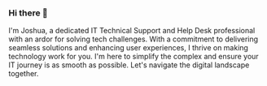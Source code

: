 ### Hi there 👋

I'm Joshua, a dedicated IT Technical Support and Help Desk professional with an ardor for solving tech challenges. With a commitment to delivering seamless solutions and enhancing user experiences, I thrive on making technology work for you. I'm here to simplify the complex and ensure your IT journey is as smooth as possible. Let's navigate the digital landscape together.
